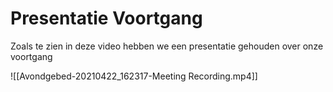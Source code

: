 # Presentatie Voortgang
Zoals te zien in deze video hebben we een presentatie gehouden over onze voortgang

![[Avondgebed-20210422_162317-Meeting Recording.mp4]]